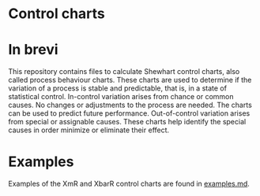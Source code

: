 # Control charts

# In brevi

This repository contains files to calculate Shewhart control charts, also called process behaviour charts. These charts are used to determine if the variation of a process is stable and predictable, that is, in a state of statistical control. In-control variation arises from chance or common causes. No changes or adjustments to the process are needed. The charts can be used to predict future performance. Out-of-control variation arises from special or assignable causes. These charts help identify the special causes in order minimize or eliminate their effect.

# Examples

Examples of the XmR and XbarR control charts are found in [examples.md](examples.md).
